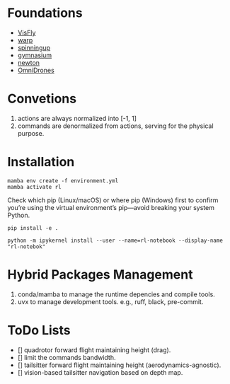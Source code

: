 # Foundations
- [VisFly](https://github.com/SJTU-ViSYS-team/VisFly/tree/beta)
- [warp](https://github.com/NVIDIA/warp)
- [spinningup](https://github.com/openai/spinningup)
- [gymnasium](https://github.com/Farama-Foundation/Gymnasium)
- [newton](https://github.com/newton-physics/newton)
- [OmniDrones](https://github.com/btx0424/OmniDrones)


# Convetions
1. actions are always normalized into [-1, 1]
2. commands are denormalized from actions, serving for the physical purpose.


# Installation
```shell
mamba env create -f environment.yml
mamba activate rl
```
Check which pip (Linux/macOS) or where pip (Windows) first to confirm you’re using the virtual environment’s pip—avoid breaking your system Python.

```shell
pip install -e .
```

```shell
python -m ipykernel install --user --name=rl-notebook --display-name "rl-notebok"
```


# Hybrid Packages Management
1. conda/mamba to manage the runtime depencies and compile tools.
2. uvx to manage development tools. e.g., ruff, black, pre-commit.

# ToDo Lists
- [] quadrotor forward flight maintaining height (drag).
- [] limit the commands bandwidth.
- [] tailsitter forward flight maintaining height (aerodynamics-agnostic).
- [] vision-based tailsitter navigation based on depth map.
